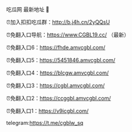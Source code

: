 吃瓜网 最新地址 👋 

⏰加入扣扣吃瓜群：http://b.j4h.cn/2yQQsU

⏰免翻入口导航：https://www.CGBL19.cc/  （最新）

⏰免翻入口6：https://fhde.amvcgbl.com/

⏰免翻入口5：https://5451846.amvcgbl.com/

⏰免翻入口4：https://blcgw.amvcgbl.com/

⏰免翻入口3：https://cgbl.amvcgbl.com/

⏰免翻入口2：https://ccggbl.amvcgbl.com/

⏰免翻入口1：https://v9icgbl.com/

telegram:https://t.me/cgblw_sq


